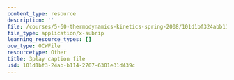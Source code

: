 ```yaml
---
content_type: resource
description: ''
file: /courses/5-60-thermodynamics-kinetics-spring-2008/101d1bf324abb11427076301e31d439c_8Xpn2jorigU.srt
file_type: application/x-subrip
learning_resource_types: []
ocw_type: OCWFile
resourcetype: Other
title: 3play caption file
uid: 101d1bf3-24ab-b114-2707-6301e31d439c
---
```

